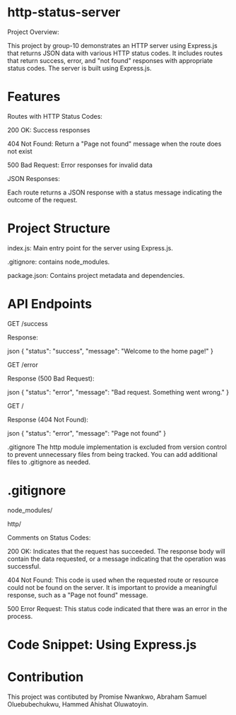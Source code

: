 ﻿# http-status-server

Project Overview:

This project by group-10 demonstrates an HTTP server using Express.js that returns JSON data with various HTTP status codes. It includes routes that return success, error, and "not found" responses with appropriate status codes. The server is built using Express.js.

# Features

Routes with HTTP Status Codes:

200 OK: Success responses

404 Not Found: Return a "Page not found" message when the route does not exist

500 Bad Request: Error responses for invalid data

JSON Responses:

Each route returns a JSON response with a status message indicating the outcome of the request.

# Project Structure

index.js: Main entry point for the server using Express.js.

.gitignore: contains node_modules.

package.json: Contains project metadata and dependencies.

# API Endpoints
GET /success

Response:

json
{ "status": "success", "message": "Welcome to the home page!" }

GET /error

Response (500 Bad Request):

json
{ "status": "error", "message": "Bad request. Something went wrong." }

GET /

Response (404 Not Found):

json
{ "status": "error", "message": "Page not found" }

.gitignore
The http module implementation is excluded from version control to prevent unnecessary files from being tracked. You can add additional files to .gitignore as needed.

# .gitignore
node_modules/

http/

Comments on Status Codes:

200 OK: Indicates that the request has succeeded. 
The response body will contain the data requested, or a message indicating that the operation was successful.

404 Not Found: This code is used when the requested route or resource could not be found on the server.
It is important to provide a meaningful response, such as a "Page not found" message.

500 Error Request: This status code indicated that there was an error in the process.


# Code Snippet: Using Express.js

# Contribution
This project was contibuted by Promise Nwankwo, Abraham Samuel Oluebubechukwu, Hammed Ahishat Oluwatoyin.
